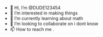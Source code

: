 - 👋 Hi, I’m @DUDE123454
- 👀 I’m interested in making things
- 🌱 I’m currently learning about math
- 💞️ I’m looking to collaborate on i dont know
- 📫 How to reach me .

<!---
DUDE123454/DUDE123454 is a ✨ special ✨ repository because its `README.md` (this file) appears on your GitHub profile.
You can click the Preview link to take a look at your changes.
--->
